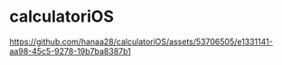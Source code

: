 # calculatoriOS

https://github.com/hanaa28/calculatoriOS/assets/53706505/e1331141-aa98-45c5-9278-19b7ba8387b1

